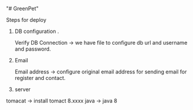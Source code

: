  "# GreenPet" 
 
 
 
 Steps for deploy
 
 1) DB configuration .
    
    Verify DB Connection ->   we have  file to configure db url and username and password.
 
 2) Email 
  
    Email address -> configure original email address for sending email for register and contact.
  
 3) server 
 
  tomacat -> install tomact 8.xxxx 
  java ->    java 8 
  
  
 
 


